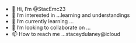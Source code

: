 - 👋 Hi, I’m @StacEmc23
- 👀 I’m interested in ...learning and understandings
- 🌱 I’m currently learning ...
- 💞️ I’m looking to collaborate on ...
- 📫 How to reach me ...staceydulaney@icloud

<!---
StacEmc23/StacEmc23 is a ✨ special ✨ repository because its `README.md` (this file) appears on your GitHub profile.
You can click the Preview link to take a look at your changes.
--->
